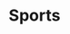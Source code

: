 ---
title: Sports
description: >-
  Sensations garanties en passant au travers ces images de gens passionnés qui se dépassent au jour le jour dans leur sport respectif.
weight: 2
images:
  - link: /img/sports/resized000_1.jpg
  - link: /img/sports/resized001_1.jpg
  - link: /img/sports/resized002_1.jpg
  - link: /img/sports/resized003_1.jpg
  - link: /img/sports/resized004_1.jpg
  - link: /img/sports/resized005_1.jpg
  - link: /img/sports/resized006_1.jpg
  - link: /img/sports/resized007_1.jpg
  - link: /img/sports/resized008_1.jpg
  - link: /img/sports/resized009_1.jpg
  - link: /img/sports/resized010_1.jpg
  - link: /img/sports/resized011_1.jpg
  - link: /img/sports/resized012_1.jpg
  - link: /img/sports/resized013_1.jpg
  - link: /img/sports/resized014_1.jpg
  - link: /img/sports/resized015_1.jpg
  - link: /img/sports/resized016_1.jpg
  - link: /img/sports/resized017_1.jpg
  - link: /img/sports/resized018_1.jpg
  - link: /img/sports/resized019_1.jpg
  - link: /img/sports/resized020_1.jpg
  - link: /img/sports/resized021_1.jpg
  - link: /img/sports/resized022_1.jpg
  - link: /img/sports/resized023_1.jpg
  - link: /img/sports/resized024_1.jpg
  - link: /img/sports/resized025_1.jpg
  - link: /img/sports/resized026_1.jpg
  - link: /img/sports/resized027_1.jpg
  - link: /img/sports/resized028.jpg
  - link: /img/sports/resized029.jpg
  - link: /img/sports/resized030.jpg
  - link: /img/sports/resized031.jpg
  - link: /img/sports/resized032.jpg
  - link: /img/sports/resized033.jpg
  - link: /img/sports/resized034.jpg
  - link: /img/sports/resized035.jpg
  - link: /img/sports/resized036.jpg
  - link: /img/sports/resized037.jpg
  - link: /img/sports/resized038.jpg
  - link: /img/sports/resized039.jpg
  - link: /img/sports/resized040.jpg
  - link: /img/sports/resized041.jpg
  - link: /img/sports/resized042.jpg
  - link: /img/sports/resized043.jpg
  - link: /img/sports/resized044.jpg
  - link: /img/sports/resized045.jpg
  - link: /img/sports/resized046.jpg
  - link: /img/sports/resized047.jpg
  - link: /img/sports/resized048.jpg
  - link: /img/sports/resized049.jpg
  - link: /img/sports/resized050.jpg
  - link: /img/sports/resized051.jpg
  - link: /img/sports/resized052.jpg
  - link: /img/sports/resized053.jpg
  - link: /img/sports/resized054.jpg
  - link: /img/sports/resized055.jpg
  - link: /img/sports/resized056.jpg
  - link: /img/sports/resized057.jpg
  - link: /img/sports/resized058.jpg
  - link: /img/sports/resized059.jpg
  - link: /img/sports/resized060.jpg
  - link: /img/sports/resized061.jpg
  - link: /img/sports/resized062.jpg
  - link: /img/sports/resized063.jpg
  - link: /img/sports/resized064.jpg
  - link: /img/sports/resized065.jpg
  - link: /img/sports/resized066.jpg
  - link: /img/sports/resized067.jpg
  - link: /img/sports/resized068.jpg

---